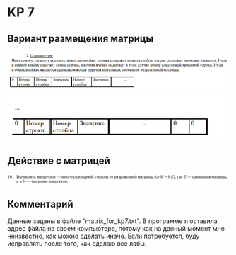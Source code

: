 # KP 7
## Вариант размещения матрицы
![один вектор](var1_kp7.png)
![один вектор](var2_kp7.png)
## Действие с матрицей
![вычисление матрочлена](var3_kp7.png)
## Комментарий
Данные заданы в файле "matrix_for_kp7.txt". В программе я оставила адрес файла на своем компьютере, потому как на данный момент мне неизвестно, как можно сделать иначе. Если потребуется, буду исправлять после того, как сделаю все лабы. 
